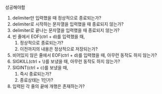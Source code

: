 성공해야함
1. delimiter만 입력했을 때 정상적으로 종료되는가?
2. delimiter로 시작하는 문자열을 입력했을 때 종료되지 않는가?
3. delimiter로 끝나는 문자열을 입력했을 때 종료되지 않는가?
4. 빈 줄에서 EOF(ctrl + d)를 입력했을 때,
   1. 정상적으로 종료되는가?
   2. 이전까지의 내용은 정상적으로 저장되는가?
5. 비어있지 않은 줄에서 EOF(ctrl + d)를 입력했을 때, 아무런 동작도 하지 않는가?
6. SIGKILL(ctrl + \\)를 보냈을 때, 아무런 동작도 하지 않는가?
7. SIGINT(ctrl + c)를 보냈을 때,
   1. 즉시 종료되는가?
   2. 종료상태는 1인가?
8. 입력된 각 줄의 끝에 개행은 존재하는가?